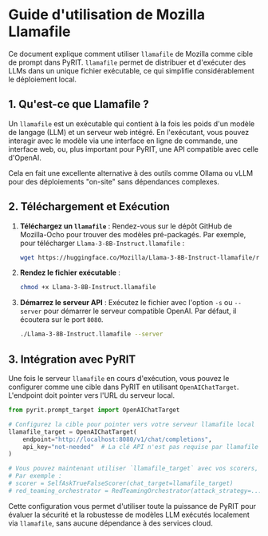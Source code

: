 # Guide d'utilisation de Mozilla Llamafile

Ce document explique comment utiliser `llamafile` de Mozilla comme cible de prompt dans PyRIT. `llamafile` permet de distribuer et d'exécuter des LLMs dans un unique fichier exécutable, ce qui simplifie considérablement le déploiement local.

## 1. Qu'est-ce que Llamafile ?

Un `llamafile` est un exécutable qui contient à la fois les poids d'un modèle de langage (LLM) et un serveur web intégré. En l'exécutant, vous pouvez interagir avec le modèle via une interface en ligne de commande, une interface web, ou, plus important pour PyRIT, une API compatible avec celle d'OpenAI.

Cela en fait une excellente alternative à des outils comme Ollama ou vLLM pour des déploiements "on-site" sans dépendances complexes.

## 2. Téléchargement et Exécution

1.  **Téléchargez un `llamafile`** :
    Rendez-vous sur le dépôt GitHub de Mozilla-Ocho pour trouver des modèles pré-packagés. Par exemple, pour télécharger `Llama-3-8B-Instruct.llamafile` :

    ```sh
    wget https://huggingface.co/Mozilla/Llama-3-8B-Instruct-llamafile/resolve/main/Llama-3-8B-Instruct.llamafile
    ```

2.  **Rendez le fichier exécutable** :
    ```sh
    chmod +x Llama-3-8B-Instruct.llamafile
    ```

3.  **Démarrez le serveur API** :
    Exécutez le fichier avec l'option `-s` ou `--server` pour démarrer le serveur compatible OpenAI. Par défaut, il écoutera sur le port `8080`.

    ```sh
    ./Llama-3-8B-Instruct.llamafile --server
    ```

## 3. Intégration avec PyRIT

Une fois le serveur `llamafile` en cours d'exécution, vous pouvez le configurer comme une cible dans PyRIT en utilisant `OpenAIChatTarget`. L'endpoint doit pointer vers l'URL du serveur local.

```python
from pyrit.prompt_target import OpenAIChatTarget

# Configurez la cible pour pointer vers votre serveur llamafile local
llamafile_target = OpenAIChatTarget(
    endpoint="http://localhost:8080/v1/chat/completions",
    api_key="not-needed"  # La clé API n'est pas requise par llamafile
)

# Vous pouvez maintenant utiliser `llamafile_target` avec vos scorers, orquestrateurs, etc.
# Par exemple :
# scorer = SelfAskTrueFalseScorer(chat_target=llamafile_target)
# red_teaming_orchestrator = RedTeamingOrchestrator(attack_strategy=..., prompt_target=llamafile_target)
```

Cette configuration vous permet d'utiliser toute la puissance de PyRIT pour évaluer la sécurité et la robustesse de modèles LLM exécutés localement via `llamafile`, sans aucune dépendance à des services cloud.